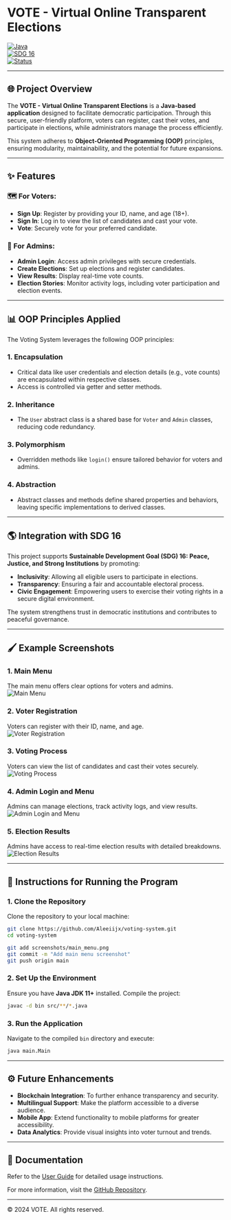 # VOTE - Virtual Online Transparent Elections

[![Java](https://img.shields.io/badge/Java-Programming-orange)](https://www.oracle.com/java/)  
[![SDG 16](https://img.shields.io/badge/SDG-16-blue)](https://sdgs.un.org/goals/goal16)  
[![Status](https://img.shields.io/badge/Status-Active-brightgreen)](https://github.com/Aleeiijx/sample.git)

---

## 🌐 Project Overview
The **VOTE - Virtual Online Transparent Elections** is a **Java-based application** designed to facilitate democratic participation. Through this secure, user-friendly platform, voters can register, cast their votes, and participate in elections, while administrators manage the process efficiently.

This system adheres to **Object-Oriented Programming (OOP)** principles, ensuring modularity, maintainability, and the potential for future expansions.

---

## ✨ Features

### 🗺️ For Voters:
- **Sign Up**: Register by providing your ID, name, and age (18+).
- **Sign In**: Log in to view the list of candidates and cast your vote.
- **Vote**: Securely vote for your preferred candidate.

### 🔑 For Admins:
- **Admin Login**: Access admin privileges with secure credentials.
- **Create Elections**: Set up elections and register candidates.
- **View Results**: Display real-time vote counts.
- **Election Stories**: Monitor activity logs, including voter participation and election events.

---

## 📊 OOP Principles Applied
The Voting System leverages the following OOP principles:

### 1. **Encapsulation**
   - Critical data like user credentials and election details (e.g., vote counts) are encapsulated within respective classes.
   - Access is controlled via getter and setter methods.

### 2. **Inheritance**
   - The `User` abstract class is a shared base for `Voter` and `Admin` classes, reducing code redundancy.

### 3. **Polymorphism**
   - Overridden methods like `login()` ensure tailored behavior for voters and admins.

### 4. **Abstraction**
   - Abstract classes and methods define shared properties and behaviors, leaving specific implementations to derived classes.

---

## 🌎 Integration with SDG 16
This project supports **Sustainable Development Goal (SDG) 16: Peace, Justice, and Strong Institutions** by promoting:

- **Inclusivity**: Allowing all eligible users to participate in elections.
- **Transparency**: Ensuring a fair and accountable electoral process.
- **Civic Engagement**: Empowering users to exercise their voting rights in a secure digital environment.

The system strengthens trust in democratic institutions and contributes to peaceful governance.

---

## 🖌️ Example Screenshots

### 1. **Main Menu**
The main menu offers clear options for voters and admins.  
![Main Menu](screenshots/main_menu.png)

### 2. **Voter Registration**
Voters can register with their ID, name, and age.  
![Voter Registration](screenshots/voter_registration.png)

### 3. **Voting Process**
Voters can view the list of candidates and cast their votes securely.  
![Voting Process](screenshots/voting_process.png)

### 4. **Admin Login and Menu**
Admins can manage elections, track activity logs, and view results.  
![Admin Login and Menu](screenshots/admin_login.png)

### 5. **Election Results**
Admins have access to real-time election results with detailed breakdowns.  
![Election Results](screenshots/election_results.png)

---

## 🔧 Instructions for Running the Program

### 1. Clone the Repository
Clone the repository to your local machine:
```bash
git clone https://github.com/Aleeiijx/voting-system.git
cd voting-system
```
```bash
git add screenshots/main_menu.png
git commit -m "Add main menu screenshot"
git push origin main
```

### 2. Set Up the Environment
Ensure you have **Java JDK 11+** installed. Compile the project:
```bash
javac -d bin src/**/*.java
```

### 3. Run the Application
Navigate to the compiled `bin` directory and execute:
```bash
java main.Main
```

---

## ⚙️ Future Enhancements
- **Blockchain Integration**: To further enhance transparency and security.
- **Multilingual Support**: Make the platform accessible to a diverse audience.
- **Mobile App**: Extend functionality to mobile platforms for greater accessibility.
- **Data Analytics**: Provide visual insights into voter turnout and trends.

---

## 📖 Documentation
Refer to the [User Guide](docs/user_guide.md) for detailed usage instructions.

For more information, visit the [GitHub Repository](https://github.com/Aleeiijx/sample.git).

---

© 2024 VOTE. All rights reserved.

